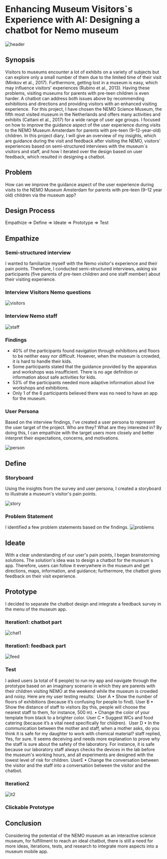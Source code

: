 # Enhancing Museum Visitors`s Experience with AI: Designing a chatbot for Nemo museum
![header](/Assets/example03.png)
## Synopsis
Visitors to museums encounter a lot of exhibits on a variety of subjects but can explore only a small number of them due to the limited time of their visit (Minkov et al., 2017). Furthermore, getting lost in a museum is easy, which may influence visitors' experiences (Rubino et al., 2013). Having these problems, visiting museums for parents with pre-teen children is even harder. A chatbot can address both issues above by recommending exhibitions and directions and providing visitors with an enhanced visiting experience. 
For this project, I have chosen the NEMO Science Museum, the fifth most visited museum in the Netherlands and offers many activities and exhibits (Cattani et al., 2017) for a wide range of user age groups. I focused on how to improve the guidance aspect of the user experience during visits to the NEMO Museum Amsterdam for parents with pre-teen (9–12-year-old) children. In this project diary, I will give an overview of my insights, which are guidance during the visit and feedback after visiting the NEMO, visitors' experiences based on semi-structured interviews with the museum`s visitors and staff, and how I iterated over the design based on user feedback, which resulted in designing a chatbot.
## Problem
How can we improve the guidance aspect of the user experience during visits to the NEMO Museum Amsterdam for parents with pre-teen (9–12 year old) children via the museum app? 
## Design Process
Empathize => Define => Ideate => Prototype => Test
## Empathize
### Semi-structured interview
I wanted to familiarize myself with the Nemo visitor's experience and their pain points. Therefore, I conducted semi-structured interviews, asking six participants (five parents of pre-teen children and one staff member) about their visiting experience.
### Interview Visitors Nemo questions
![visitors](/Assets/visitors.jpg)
### Interview Nemo staff
![staff](/Assets/staff.jpg)
### Findings
- 40% of the participants found navigation through exhibitions and floors to be neither easy nor difficult. However, when the museum is crowded, it is hard to handle their kids. 
- Some participants stated that the guidance provided by the apparatus and workshops was insufficient. There is no age definition or information about safe activities for kids.
- 53% of the participants needed more adaptive information about live workshops and exhibitions.
- Only 1 of the 6 participants believed there was no need to have an app for the museum.
### User Persona
Based on the interview findings, I've created a user persona to represent the user target of the project. Who are they? What are they interested in? By doing this, I can empathize with the target users more closely and better interpret their expectations, concerns, and motivations.

![person](/Assets/persona.jpg)

## Define
### Storyboard 
Using the insights from the survey and user persona, I created a storyboard to illustrate a museum's visitor's pain points.

![story](/Assets/story.jpg)
### Problem Statement
I identified a few problem statements based on the findings.
![problems](/Assets/problems1.png)
## Ideate
With a clear understanding of our user's pain points, I began brainstorming solutions. The solution's idea was to design a chatbot for the museum`s app. Therefore, users can follow it everywhere in the museum and get directions, maps, information, and guidance; furthermore, the chatbot gives feedback on their visit experience.
## Prototype
I decided to separate the chatbot design and integrate a feedback survey in the menu of the museum app.  
### Iteration1: chatbot part
![chat1](/Assets/chat1.jpg)
### Iteration1: feedback part
![feed](/Assets/feedbk.jpg)
### Test 
I asked users (a total of 6 people) to run my app and navigate through the prototype based on an imaginary scenario in which they are parents with their children visiting NEMO at the weekend while the museum is crowded and noisy.
Here are my user testing results: 
User A
• Show the number of floors of exhibitions (because it’s confusing for people to find).
User B
• Show the distance of staff to visitors (by this, people will choose the nearest staff to them, for instance, 500 m).
• Change the color of your template from black to a brighter color.
User C
• Suggest WCs and food catering (because it’s a vital need specifically for children). 
User D
• In the communication between the mother and staff, when a mother asks, do you think it is safe for my daughter to work with chemical material? staff replied, Yes, for sure. It seems deceiving and needs more explanation to prove why the staff is sure about the safety of the laboratory. For instance, it is safe because our laboratory staff always checks the devices in the lab before the museum's working hours, and all experiments are designed with the lowest level of risk for children.
UserE
• Change the conversation between the visitor and the staff into a conversation between the visitor and the chatbot.
### Iteration2
![it2](/Assets/iteration2.jpg)
### Clickable Prototype
## Conclusion
Considering the potential of the NEMO museum as an interactive science museum, for fulfillment to reach an ideal chatbot, there is still a need for more ideas, iterations, tests, and research to integrate more aspects into a museum mobile app.
















